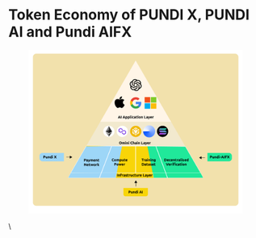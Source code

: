 # Token Economy of PUNDI X, PUNDI AI and Pundi AIFX

<figure><img src="../.gitbook/assets/D1-06.png" alt=""><figcaption></figcaption></figure>

\
